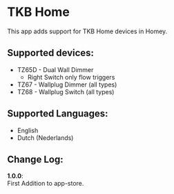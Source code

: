 # TKB Home
This app adds support for TKB Home devices in Homey.

## Supported devices:
+ TZ65D - Dual Wall Dimmer
  - Right Switch only flow triggers
+ TZ67 - Wallplug Dimmer (all types)
+ TZ68 - Wallplug Switch (all types)

## Supported Languages:
* English
* Dutch (Nederlands)

## Change Log:
**1.0.0**:  
First Addition to app-store.
